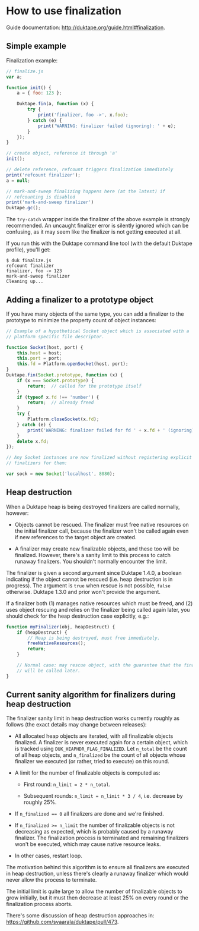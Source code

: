 # How to use finalization

Guide documentation: <http://duktape.org/guide.html#finalization>.

## Simple example

Finalization example:

```js
// finalize.js
var a;

function init() {
    a = { foo: 123 };

    Duktape.fin(a, function (x) {
        try {
            print('finalizer, foo ->', x.foo);
        } catch (e) {
            print('WARNING: finalizer failed (ignoring): ' + e);
        }
    });
}

// create object, reference it through 'a'
init();

// delete reference, refcount triggers finalization immediately
print('refcount finalizer');
a = null;

// mark-and-sweep finalizing happens here (at the latest) if
// refcounting is disabled
print('mark-and-sweep finalizer')
Duktape.gc();
```

The `try-catch` wrapper inside the finalizer of the above example is
strongly recommended.  An uncaught finalizer error is silently ignored
which can be confusing, as it may seem like the finalizer is not
getting executed at all.

If you run this with the Duktape command line tool (with the default
Duktape profile), you'll get:

```
$ duk finalize.js
refcount finalizer
finalizer, foo -> 123
mark-and-sweep finalizer
Cleaning up...
```

## Adding a finalizer to a prototype object

If you have many objects of the same type, you can add a finalizer to the
prototype to minimize the property count of object instances:

```js
// Example of a hypothetical Socket object which is associated with a
// platform specific file descriptor.

function Socket(host, port) {
    this.host = host;
    this.port = port;
    this.fd = Platform.openSocket(host, port);
}
Duktape.fin(Socket.prototype, function (x) {
    if (x === Socket.prototype) {
        return;  // called for the prototype itself
    }
    if (typeof x.fd !== 'number') {
        return;  // already freed
    }
    try {
        Platform.closeSocket(x.fd);
    } catch (e) {
        print('WARNING: finalizer failed for fd ' + x.fd + ' (ignoring): ' + e);
    }
    delete x.fd;
});

// Any Socket instances are now finalized without registering explicit
// finalizers for them:

var sock = new Socket('localhost', 8080);
```

## Heap destruction

When a Duktape heap is being destroyed finalizers are called normally,
however:

* Objects cannot be rescued.  The finalizer must free native resources on
  the initial finalizer call, because the finalizer won't be called again
  even if new references to the target object are created.

* A finalizer may create new finalizable objects, and these too will be
  finalized.  However, there's a sanity limit to this process to catch
  runaway finalizers.  You shouldn't normally encounter the limit.

The finalizer is given a second argument since Duktape 1.4.0, a boolean
indicating if the object cannot be rescued (i.e. heap destruction is in
progress).  The argument is `true` when rescue is not possible, `false`
otherwise.  Duktape 1.3.0 and prior won't provide the argument.

If a finalizer both (1) manages native resources which must be freed, and
(2) uses object rescuing and relies on the finalizer being called again
later, you should check for the heap destruction case explicitly, e.g.:

```js
function myFinalizer(obj, heapDestruct) {
    if (heapDestruct) {
        // Heap is being destroyed, must free immediately.
        freeNativeResources();
        return;
    }

    // Normal case: may rescue object, with the guarantee that the finalizer
    // will be called later.
}
```

## Current sanity algorithm for finalizers during heap destruction

The finalizer sanity limit in heap destruction works currently roughly as
follows (the exact details may change between releases):

* All allocated heap objects are iterated, with all finalizable objects
  finalized.  A finalizer is never executed again for a certain object,
  which is tracked using `DUK_HEAPHDR_FLAG_FINALIZED`.  Let `n_total` be
  the count of all heap objects, and `n_finalized` be the count of all
  objects whose finalizer we executed (or rather, tried to execute) on
  this round.

* A limit for the number of finalizable objects is computed as:

  - First round: `n_limit = 2 * n_total`.

  - Subsequent rounds: `n_limit = n_limit * 3 / 4`, i.e. decrease
    by roughly 25%.

* If `n_finalized == 0` all finalizers are done and we're finished.

* If `n_finalized >= n_limit` the number of finalizable objects is not
  decreasing as expected, which is probably caused by a runaway
  finalizer.  The finalization process is terminated and remaining
  finalizers won't be executed, which may cause native resource leaks.

* In other cases, restart loop.

The motivation behind this algorithm is to ensure all finalizers are
executed in heap destruction, unless there's clearly a runaway finalizer
which would never allow the process to terminate.

The initial limit is quite large to allow the number of finalizable
objects to grow initially, but it must then decrease at least 25% on
every round or the finalization process aborts.

There's some discussion of heap destruction approaches in:
<https://github.com/svaarala/duktape/pull/473>.
